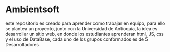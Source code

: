# Ambientsoft
este repositorio es creado para aprender como trabajar en equipo, para ello se plantea un proyecto, junto con la Universidad de Antioquia, la idea es desarrollar un sitio web, en donde los estudiantes aprenderan html, JS, css y el uso de DataBase, cada uno de los grupos conformados es de 5 Desarrolladores
